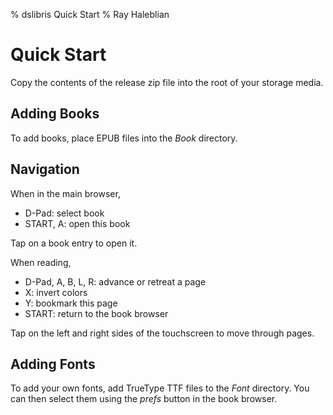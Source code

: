 % dslibris Quick Start
% Ray Haleblian

# Quick Start

Copy the contents of the release zip file into the root
of your storage media.

## Adding Books

To add books, place EPUB files into the *Book* directory.

## Navigation

When in the main browser,

* D-Pad: select book
* START, A: open this book

Tap on a book entry to open it.

When reading,

* D-Pad, A, B, L, R: advance or retreat a page
* X: invert colors
* Y: bookmark this page
* START: return to the book browser

Tap on the left and right sides of the touchscreen to move through pages.

## Adding Fonts

To add your own fonts, add TrueType TTF files to the *Font* directory. You can then select them using the *prefs* button in the book browser.
